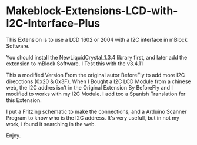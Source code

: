 # Makeblock-Extensions-LCD-with-I2C-Interface-Plus

This Extension is to use a LCD 1602 or 2004 with a I2C interface in mBlock Software.

You should install the NewLiquidCrystal_1.3.4 library first, and later add the extension to mBlock Software. I Test this with the v3.4.11

This a modified Version From the original autor BeforeFly to add more I2C direcctions (0x20 & 0x3F). When I Bought a I2C LCD Module from a chinese web, the I2C addres isn't in the Original Extension By BeforeFly and I modified to works with my I2C Module.
I add too a Spanish Translation for this Extension.

I put a Fritzing schematic to make the connections, and a Arduino Scanner Program to know who is the I2C address. It's very usefull, but in not my work, i found it searching in the web.

Enjoy.
